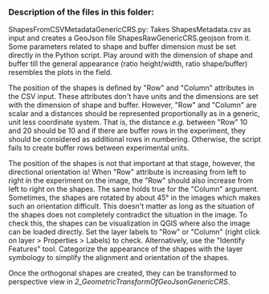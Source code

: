 ### Description of the files in this folder:

ShapesFromCSVMetadataGenericCRS.py:
Takes ShapesMetadata.csv as input and creates a GeoJson file ShapesRawGenericCRS.geojson from it. Some parameters related to shape and buffer dimension must be set directly in the Python script. Play around with the dimension of shape and buffer till the general appearance (ratio height/width, ratio shape/buffer) resembles the plots in the field.

The position of the shapes is defined by "Row" and "Column" attributes in the CSV input. These attributes don't have units and the dimensions are set with the dimension of shape and buffer. However, "Row" and "Column"  are scalar and a distances should be represented proportionally as in a generic, unit less coordinate system. That is, the distance *e.g.* between "Row" 10 and 20 should be 10 and if there are buffer rows in the experiment, they should be considered as additional rows in numbering. Otherwise, the script fails to create buffer rows between experimental units.

The position of the shapes is not that important at that stage, however, the directional orientation is! When "Row" attribute is increasing from left to right in the experiment on the image, the "Row" should also increase from left to right on the shapes. The same holds true for the "Column" argument. Sometimes, the shapes are rotated by about 45° in the images which makes such an orientation difficult. This doesn't matter as long as the situation of the shapes does not completely contradict the situation in the image. To check this, the shapes can be visualization in QGIS where also the image can be loaded directly. Set the layer labels to "Row" or "Column" (right click on layer > Properties > Labels) to check. Alternatively, use the "Identify Features" tool. Categorize the appearance of the shapes with the layer symbology to simplify the alignment and orientation of the shapes.

Once the orthogonal shapes are created, they can be transformed to perspective view in *2_GeometricTransformOfGeoJsonGenericCRS*.



